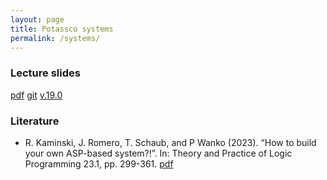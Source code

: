 ```yaml
---
layout: page
title: Potassco systems
permalink: /systems/
---
```

### Lecture slides

  [pdf](https://github.com/potassco-asp-course/course/releases/download/v1.19.0/systems.pdf)
  [git](https://github.com/potassco-asp-course/systems)
  [v.19.0](https://github.com/potassco-asp-course/course/releases/tag/v1.19.0)

### Literature

  * R. Kaminski, J. Romero, T. Schaub, and P Wanko (2023).
	“How to build your own ASP-based system?!”.
	In: Theory and Practice of Logic Programming 23.1, pp. 299-361.
	[pdf](https://arxiv.org/abs/2008.06692)
